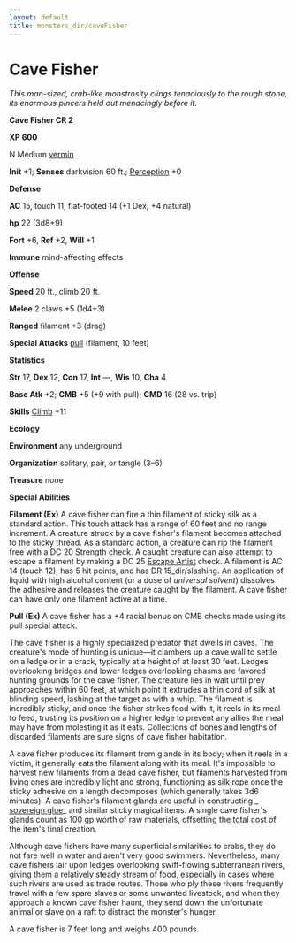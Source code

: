 ```yaml
---
layout: default
title: monsters_dir/caveFisher
---
```

# Cave Fisher

_This man-sized, crab-like monstrosity clings tenaciously to the rough stone, its enormous pincers held out menacingly before it._

**Cave Fisher CR 2**

**XP 600**

N Medium [vermin](../creatureTypes#_vermin)

**Init** +1; **Senses** darkvision 60 ft.; [Perception](../../skills_dir/perception#_perception) +0

**Defense**

**AC** 15, touch 11, flat-footed 14 (+1 Dex, +4 natural)

**hp** 22 (3d8+9)

**Fort** +6, **Ref** +2, **Will** +1

**Immune** mind-affecting effects

**Offense**

**Speed** 20 ft., climb 20 ft.

**Melee** 2 claws +5 (1d4+3)

**Ranged** filament +3 (drag)

**Special Attacks** [pull](../universalMonsterRules#_pull) (filament, 10 feet)

**Statistics**

**Str** 17, **Dex** 12, **Con** 17, **Int** —, **Wis** 10, **Cha** 4

**Base Atk** +2; **CMB** +5 (+9 with pull); **CMD** 16 (28 vs. trip)

**Skills** [Climb](../../skills_dir/climb#_climb) +11

**Ecology**

**Environment** any underground

**Organization** solitary, pair, or tangle (3–6)

**Treasure** none

**Special Abilities**

**Filament (Ex)** A cave fisher can fire a thin filament of sticky silk as a standard action. This touch attack has a range of 60 feet and no range increment. A creature struck by a cave fisher's filament becomes attached to the sticky thread. As a standard action, a creature can rip the filament free with a DC 20 Strength check. A caught creature can also attempt to escape a filament by making a DC 25 [Escape Artist](../../skills_dir/escapeArtist#_escape-artist) check. A filament is AC 14 (touch 12), has 5 hit points, and has DR 15_dir/slashing. An application of liquid with high alcohol content (or a dose of _universal solvent_) dissolves the adhesive and releases the creature caught by the filament. A cave fisher can have only one filament active at a time.

**Pull (Ex)** A cave fisher has a +4 racial bonus on CMB checks made using its pull special attack.

The cave fisher is a highly specialized predator that dwells in caves. The creature's mode of hunting is unique—it clambers up a cave wall to settle on a ledge or in a crack, typically at a height of at least 30 feet. Ledges overlooking bridges and lower ledges overlooking chasms are favored hunting grounds for the cave fisher. The creature lies in wait until prey approaches within 60 feet, at which point it extrudes a thin cord of silk at blinding speed, lashing at the target as with a whip. The filament is incredibly sticky, and once the fisher strikes food with it, it reels in its meal to feed, trusting its position on a higher ledge to prevent any allies the meal may have from molesting it as it eats. Collections of bones and lengths of discarded filaments are sure signs of cave fisher habitation.

A cave fisher produces its filament from glands in its body; when it reels in a victim, it generally eats the filament along with its meal. It's impossible to harvest new filaments from a dead cave fisher, but filaments harvested from living ones are incredibly light and strong, functioning as silk rope once the sticky adhesive on a length decomposes (which generally takes 3d6 minutes). A cave fisher's filament glands are useful in constructing _ [sovereign glue](../../magicItems_dir/wondrousItems#_sovereign-glue)_ and similar sticky magical items. A single cave fisher's glands count as 100 gp worth of raw materials, offsetting the total cost of the item's final creation.

Although cave fishers have many superficial similarities to crabs, they do not fare well in water and aren't very good swimmers. Nevertheless, many cave fishers lair upon ledges overlooking swift-flowing subterranean rivers, giving them a relatively steady stream of food, especially in cases where such rivers are used as trade routes. Those who ply these rivers frequently travel with a few spare slaves or some unwanted livestock, and when they approach a known cave fisher haunt, they send down the unfortunate animal or slave on a raft to distract the monster's hunger.

A cave fisher is 7 feet long and weighs 400 pounds.

